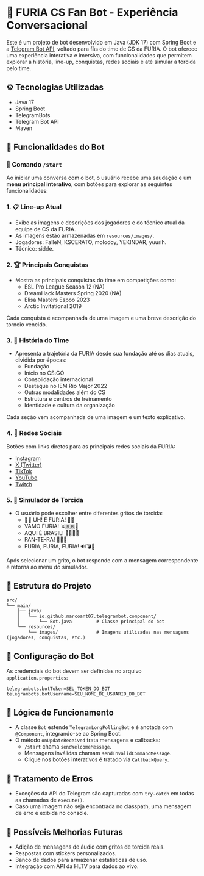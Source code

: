 # 🤖 FURIA CS Fan Bot - Experiência Conversacional

Este é um projeto de bot desenvolvido em Java (JDK 17) com Spring Boot e a [Telegram Bot API](https://core.telegram.org/bots/api), voltado para fãs do time de CS da FURIA. O bot oferece uma experiência interativa e imersiva, com funcionalidades que permitem explorar a história, line-up, conquistas, redes sociais e até simular a torcida pelo time.

## ⚙️ Tecnologias Utilizadas

- Java 17
- Spring Boot
- TelegramBots
- Telegram Bot API
- Maven

## 🚀 Funcionalidades do Bot

### 📜 Comando `/start`
Ao iniciar uma conversa com o bot, o usuário recebe uma saudação e um **menu principal interativo**, com botões para explorar as seguintes funcionalidades:

### 1. 📋 **Line-up Atual**
- Exibe as imagens e descrições dos jogadores e do técnico atual da equipe de CS da FURIA.
- As imagens estão armazenadas em `resources/images/`.
- Jogadores: FalleN, KSCERATO, molodoy, YEKINDAR, yuurih.
- Técnico: sidde.

### 2. 🏆 **Principais Conquistas**
- Mostra as principais conquistas do time em competições como:
  - ESL Pro League Season 12 (NA)
  - DreamHack Masters Spring 2020 (NA)
  - Elisa Masters Espoo 2023
  - Arctic Invitational 2019

Cada conquista é acompanhada de uma imagem e uma breve descrição do torneio vencido.

### 3. 📖 **História do Time**
- Apresenta a trajetória da FURIA desde sua fundação até os dias atuais, dividida por épocas:
  - Fundação
  - Início no CS:GO
  - Consolidação internacional
  - Destaque no IEM Rio Major 2022
  - Outras modalidades além do CS
  - Estrutura e centros de treinamento
  - Identidade e cultura da organização

Cada seção vem acompanhada de uma imagem e um texto explicativo.

### 4. 📱 **Redes Sociais**
Botões com links diretos para as principais redes sociais da FURIA:
- [Instagram](https://instagram.com/furiagg)
- [X (Twitter)](https://x.com/FURIA)
- [TikTok](https://tiktok.com/@furiagg)
- [YouTube](https://youtube.com/@FURIAgg)
- [Twitch](https://twitch.tv/team/furia)

### 5. 🙌 **Simulador de Torcida**
- O usuário pode escolher entre diferentes gritos de torcida:
  - 👏👏 UH! É FURIA! 👏👏
  - VAMO FURIA! ⚔️🇧🇷🚀
  - AQUI É BRASIL! 💚🇧🇷💛
  - PAN-TE-RA! 🐆🔥🖤
  - FURIA, FURIA, FURIA! 🔊💣🐾

Após selecionar um grito, o bot responde com a mensagem correspondente e retorna ao menu do simulador.

## 📁 Estrutura do Projeto

```
src/
└── main/
    ├── java/
    │   └── io.github.marcoant07.telegrambot.component/
    │       └── Bot.java         # Classe principal do bot
    └── resources/
        └── images/              # Imagens utilizadas nas mensagens (jogadores, conquistas, etc.)
```

## 🔑 Configuração do Bot

As credenciais do bot devem ser definidas no arquivo `application.properties`:

```properties
telegrambots.botToken=SEU_TOKEN_DO_BOT
telegrambots.botUsername=SEU_NOME_DE_USUARIO_DO_BOT
```

## 🧠 Lógica de Funcionamento

- A classe `Bot` estende `TelegramLongPollingBot` e é anotada com `@Component`, integrando-se ao Spring Boot.
- O método `onUpdateReceived` trata mensagens e callbacks:
  - `/start` chama `sendWelcomeMessage`.
  - Mensagens inválidas chamam `sendInvalidCommandMessage`.
  - Clique nos botões interativos é tratado via `CallbackQuery`.

## 🐞 Tratamento de Erros

- Exceções da API do Telegram são capturadas com `try-catch` em todas as chamadas de `execute()`.
- Caso uma imagem não seja encontrada no classpath, uma mensagem de erro é exibida no console.

## 🧪 Possíveis Melhorias Futuras

- Adição de mensagens de áudio com gritos de torcida reais.
- Respostas com stickers personalizados.
- Banco de dados para armazenar estatísticas de uso.
- Integração com API da HLTV para dados ao vivo.
